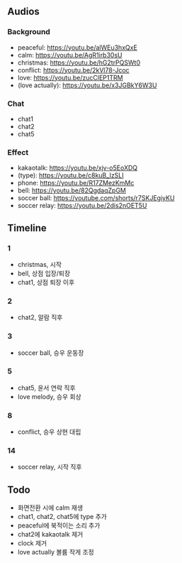 ## Audios
### Background
- peaceful: https://youtu.be/alWEu3hxQxE
- calm: https://youtu.be/AgR1irb30sU
- christmas: https://youtu.be/hG2trPQSWt0
- conflict: https://youtu.be/2kVl78-Jcoc
- love: https://youtu.be/zucClEP1TRM
- (love actually): https://youtu.be/x3JGBkY6W3U

### Chat
- chat1
- chat2
- chat5

### Effect
- kakaotalk: https://youtu.be/xjv-o5EoXDQ
- (type): https://youtu.be/c8kuB_IzSLI
- phone: https://youtu.be/R17ZMezKmMc
- bell: https://youtu.be/82QgdaqZpGM
- soccer ball: https://youtube.com/shorts/r7SKJEgiyKU
- soccer relay: https://youtu.be/2dis2nOET5U

## Timeline
### 1
- christmas, 시작
- bell, 상점 입장/퇴장
- chat1, 상점 퇴장 이후

### 2
- chat2, 알람 직후

### 3
- soccer ball, 승우 운동장

### 5
- chat5, 윤서 연락 직후
- love melody, 승우 회상

### 8
- conflict, 승우 상현 대립

### 14
- soccer relay, 시작 직후

## Todo
- 화면전환 시에 calm 재생
- chat1, chat2, chat5에 type 추가
- peaceful에 북적이는 소리 추가
- chat2에 kakaotalk 제거
- clock 제거
- love actually 볼륨 작게 조정
